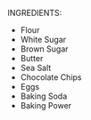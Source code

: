 INGREDIENTS: 

- Flour
- White Sugar 
- Brown Sugar
- Butter
- Sea Salt
- Chocolate Chips
- Eggs
- Baking Soda
- Baking Power